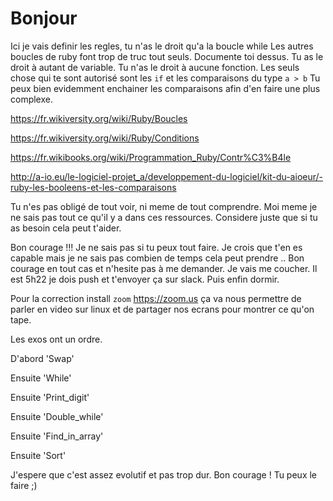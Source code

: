 <h1> Bonjour </h1>

Ici je vais definir les regles, tu n'as le droit qu'a la boucle while
Les autres boucles de ruby font trop de truc tout seuls. 
Documente toi dessus.
Tu as le droit à autant de variable.
Tu n'as le droit à aucune fonction. Les seuls chose qui te sont autorisé sont les `if` et les comparaisons du type `a > b`
Tu peux bien evidemment enchainer les comparaisons afin d'en faire une plus complexe.

https://fr.wikiversity.org/wiki/Ruby/Boucles

https://fr.wikiversity.org/wiki/Ruby/Conditions

https://fr.wikibooks.org/wiki/Programmation_Ruby/Contr%C3%B4le

http://a-io.eu/le-logiciel-projet_a/developpement-du-logiciel/kit-du-aioeur/-ruby-les-booleens-et-les-comparaisons

Tu n'es pas obligé de tout voir, ni meme de tout comprendre. Moi meme je ne sais pas tout ce qu'il y a dans ces ressources. Considere juste que si tu as besoin cela peut t'aider.

Bon courage !!! Je ne sais pas si tu peux tout faire. Je crois que t'en es capable mais je ne sais pas combien de temps cela peut prendre .. Bon courage en tout cas et n'hesite pas à me demander. Je vais me coucher. Il est 5h22 je dois push et t'envoyer ça sur slack. Puis enfin dormir.

Pour la correction install `zoom` https://zoom.us
ça va nous permettre de parler en video sur linux et de partager nos ecrans pour montrer ce qu'on tape.


Les exos ont un ordre. 

D'abord 'Swap'

Ensuite 'While'

Ensuite 'Print_digit'

Ensuite 'Double_while'

Ensuite 'Find_in_array'

Ensuite 'Sort'

J'espere que c'est assez evolutif et pas trop dur. Bon courage ! Tu peux le faire ;) 


